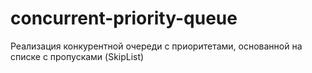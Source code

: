 # concurrent-priority-queue
Реализация конкурентной очереди с приоритетами, основанной на списке с пропусками (SkipList)
